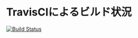 # TravisCIによるビルド状況

[![Build Status](https://travis-ci.org/gomachan46/travis_sample.svg?branch=master)](https://travis-ci.org/gomachan46/travis_sample)

